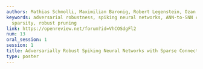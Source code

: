 ```yaml
---
authors: Mathias Schmolli, Maximilian Baronig, Robert Legenstein, Ozan Ozdenizci
keywords: adversarial robustness, spiking neural networks, ANN-to-SNN conversion,
  sparsity, robust pruning
link: https://openreview.net/forum?id=VhCOSdgFl2
num: 13
oral_session: 1
session: 1
title: Adversarially Robust Spiking Neural Networks with Sparse Connectivity
type: poster
---
```

